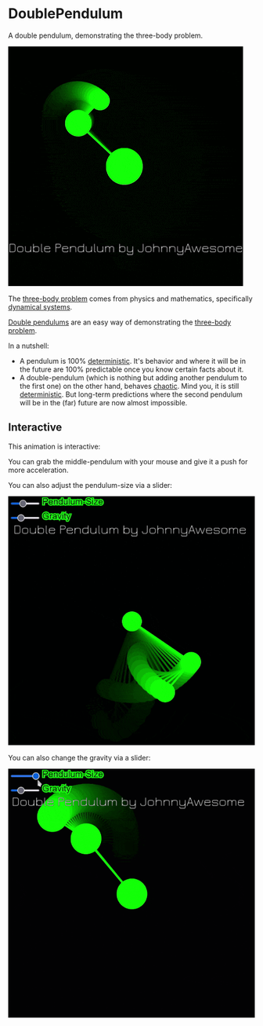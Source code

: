 # DoublePendulum

A double pendulum, demonstrating the three-body problem.

![Double Pendulum three-body problem](https://github.com/johnnyawesome/DoublePendulum/blob/main/DoublePendulum/DemoImages/DoublePendulum.gif?raw=true)

The [three-body problem]([https://www.google.com](https://en.wikipedia.org/wiki/Three-body_problem)https://en.wikipedia.org/wiki/Three-body_problem) comes from physics and mathematics, specifically [dynamical systems](https://en.wikipedia.org/wiki/Dynamical_system).

[Double pendulums](https://en.wikipedia.org/wiki/Double_pendulum) are an easy way of demonstrating the [three-body problem](https://en.wikipedia.org/wiki/Three-body_problem).

In a nutshell:

- A pendulum is 100% [deterministic](https://en.wikipedia.org/wiki/Deterministic_system). It's behavior and where it will be in the future are 100% predictable once you know certain facts about it.
- A double-pendulum (which is nothing but adding another pendulum to the first one) on the other hand, behaves [chaotic](https://en.wikipedia.org/wiki/Chaos_theory). Mind you, it is still [deterministic](https://en.wikipedia.org/wiki/Deterministic_system). But long-term predictions where the second pendulum will be in the (far) future are now almost impossible.

## Interactive

This animation is interactive:

You can grab the middle-pendulum with your mouse and give it a push for more acceleration.

You can also adjust the pendulum-size via a slider:

![Double Pendulum three-body problem drag and adjust gravity](https://github.com/johnnyawesome/DoublePendulum/blob/main/DoublePendulumSliders/DemoImages/DoublePendulumAdjustSize.gif?raw=true)


You can also change the gravity via a slider:

![Double Pendulum three-body problem drag and adjust size](https://github.com/johnnyawesome/DoublePendulum/blob/main/DoublePendulumSliders/DemoImages/DoublePendulumAdjustGravity.gif?raw=true)
